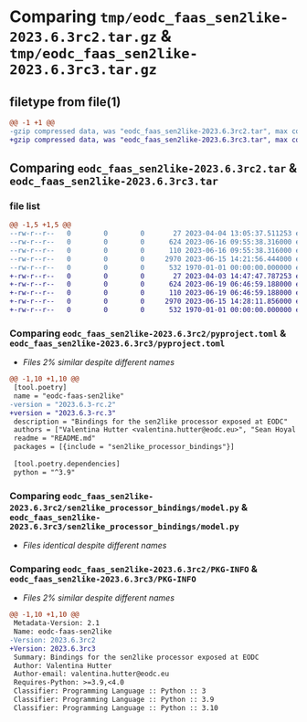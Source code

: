 # Comparing `tmp/eodc_faas_sen2like-2023.6.3rc2.tar.gz` & `tmp/eodc_faas_sen2like-2023.6.3rc3.tar.gz`

## filetype from file(1)

```diff
@@ -1 +1 @@
-gzip compressed data, was "eodc_faas_sen2like-2023.6.3rc2.tar", max compression
+gzip compressed data, was "eodc_faas_sen2like-2023.6.3rc3.tar", max compression
```

## Comparing `eodc_faas_sen2like-2023.6.3rc2.tar` & `eodc_faas_sen2like-2023.6.3rc3.tar`

### file list

```diff
@@ -1,5 +1,5 @@
--rw-r--r--   0        0        0       27 2023-04-04 13:05:37.511253 eodc_faas_sen2like-2023.6.3rc2/README.md
--rw-r--r--   0        0        0      624 2023-06-16 09:55:38.316000 eodc_faas_sen2like-2023.6.3rc2/pyproject.toml
--rw-r--r--   0        0        0      110 2023-06-16 09:55:38.316000 eodc_faas_sen2like-2023.6.3rc2/sen2like_processor_bindings/__init__.py
--rw-r--r--   0        0        0     2970 2023-06-15 14:21:56.444000 eodc_faas_sen2like-2023.6.3rc2/sen2like_processor_bindings/model.py
--rw-r--r--   0        0        0      532 1970-01-01 00:00:00.000000 eodc_faas_sen2like-2023.6.3rc2/PKG-INFO
+-rw-r--r--   0        0        0       27 2023-04-03 14:47:47.787253 eodc_faas_sen2like-2023.6.3rc3/README.md
+-rw-r--r--   0        0        0      624 2023-06-19 06:46:59.188000 eodc_faas_sen2like-2023.6.3rc3/pyproject.toml
+-rw-r--r--   0        0        0      110 2023-06-19 06:46:59.188000 eodc_faas_sen2like-2023.6.3rc3/sen2like_processor_bindings/__init__.py
+-rw-r--r--   0        0        0     2970 2023-06-15 14:28:11.856000 eodc_faas_sen2like-2023.6.3rc3/sen2like_processor_bindings/model.py
+-rw-r--r--   0        0        0      532 1970-01-01 00:00:00.000000 eodc_faas_sen2like-2023.6.3rc3/PKG-INFO
```

### Comparing `eodc_faas_sen2like-2023.6.3rc2/pyproject.toml` & `eodc_faas_sen2like-2023.6.3rc3/pyproject.toml`

 * *Files 2% similar despite different names*

```diff
@@ -1,10 +1,10 @@
 [tool.poetry]
 name = "eodc-faas-sen2like"
-version = "2023.6.3-rc.2"
+version = "2023.6.3-rc.3"
 description = "Bindings for the sen2like processor exposed at EODC"
 authors = ["Valentina Hutter <valentina.hutter@eodc.eu>", "Sean Hoyal <sean.hoyal@eodc.eu>", "Lukas Weidenholzer <lukas.weidenholzer@eodc.eu>"]
 readme = "README.md"
 packages = [{include = "sen2like_processor_bindings"}]
 
 [tool.poetry.dependencies]
 python = "^3.9"
```

### Comparing `eodc_faas_sen2like-2023.6.3rc2/sen2like_processor_bindings/model.py` & `eodc_faas_sen2like-2023.6.3rc3/sen2like_processor_bindings/model.py`

 * *Files identical despite different names*

### Comparing `eodc_faas_sen2like-2023.6.3rc2/PKG-INFO` & `eodc_faas_sen2like-2023.6.3rc3/PKG-INFO`

 * *Files 2% similar despite different names*

```diff
@@ -1,10 +1,10 @@
 Metadata-Version: 2.1
 Name: eodc-faas-sen2like
-Version: 2023.6.3rc2
+Version: 2023.6.3rc3
 Summary: Bindings for the sen2like processor exposed at EODC
 Author: Valentina Hutter
 Author-email: valentina.hutter@eodc.eu
 Requires-Python: >=3.9,<4.0
 Classifier: Programming Language :: Python :: 3
 Classifier: Programming Language :: Python :: 3.9
 Classifier: Programming Language :: Python :: 3.10
```

